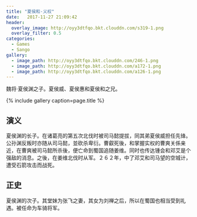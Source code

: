 ```yaml
---
title: "夏侯和·义权"
date:   2017-11-27 21:09:42
header:
  overlay_image: http://oyy3dtfqo.bkt.clouddn.com/s319-1.png
  overlay_filter: 0.5
categories:
  - Games
  - Sango
gallery:
  - image_path: http://oyy3dtfqo.bkt.clouddn.com/246-1.png
  - image_path: http://oyy3dtfqo.bkt.clouddn.com/a172-1.png
  - image_path: http://oyy3dtfqo.bkt.clouddn.com/a126-1.png
---
```


魏将·夏侯渊之子。夏侯威、夏侯惠和夏侯和之兄。

{% include gallery caption=page.title %}

## 演义

夏侯渊的长子。在诸葛亮的第五次北伐时被司马懿提拔，同其弟夏侯威担任先锋。公孙渊反叛时亦随从司马懿，並砍杀卑衍。曹叡死後，和掌握实权的曹爽关係亲近，在曹爽被司马懿所杀後，便亡命到蜀国追随姜维。同时也传达锺会和邓艾是个强敌的消息。之後，在姜维北伐时从军。２６２年，中了邓艾和司马望的空城计，遭受石箭攻击而战死。

## 正史

夏侯渊的次子。其堂妹为张飞之妻，其女为刘禅之后，所以在蜀国也相当受到礼遇。被任命为车骑将军。